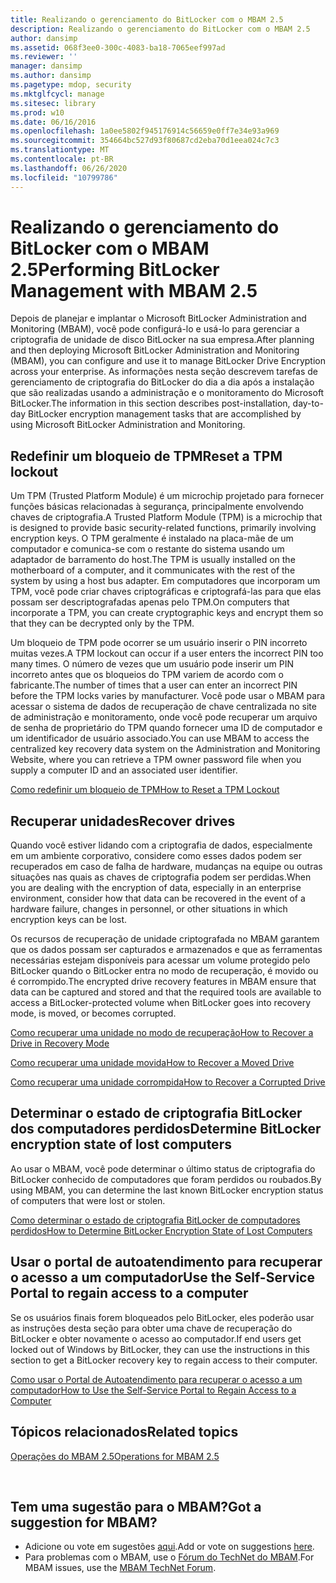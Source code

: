 ```yaml
---
title: Realizando o gerenciamento do BitLocker com o MBAM 2.5
description: Realizando o gerenciamento do BitLocker com o MBAM 2.5
author: dansimp
ms.assetid: 068f3ee0-300c-4083-ba18-7065eef997ad
ms.reviewer: ''
manager: dansimp
ms.author: dansimp
ms.pagetype: mdop, security
ms.mktglfcycl: manage
ms.sitesec: library
ms.prod: w10
ms.date: 06/16/2016
ms.openlocfilehash: 1a0ee5802f945176914c56659e0ff7e34e93a969
ms.sourcegitcommit: 354664bc527d93f80687cd2eba70d1eea024c7c3
ms.translationtype: MT
ms.contentlocale: pt-BR
ms.lasthandoff: 06/26/2020
ms.locfileid: "10799786"
---
```

# <span data-ttu-id="172c5-103">Realizando o gerenciamento do BitLocker com o MBAM 2.5</span><span class="sxs-lookup"><span data-stu-id="172c5-103">Performing BitLocker Management with MBAM 2.5</span></span>


<span data-ttu-id="172c5-104">Depois de planejar e implantar o Microsoft BitLocker Administration and Monitoring (MBAM), você pode configurá-lo e usá-lo para gerenciar a criptografia de unidade de disco BitLocker na sua empresa.</span><span class="sxs-lookup"><span data-stu-id="172c5-104">After planning and then deploying Microsoft BitLocker Administration and Monitoring (MBAM), you can configure and use it to manage BitLocker Drive Encryption across your enterprise.</span></span> <span data-ttu-id="172c5-105">As informações nesta seção descrevem tarefas de gerenciamento de criptografia do BitLocker do dia a dia após a instalação que são realizadas usando a administração e o monitoramento do Microsoft BitLocker.</span><span class="sxs-lookup"><span data-stu-id="172c5-105">The information in this section describes post-installation, day-to-day BitLocker encryption management tasks that are accomplished by using Microsoft BitLocker Administration and Monitoring.</span></span>

## <span data-ttu-id="172c5-106">Redefinir um bloqueio de TPM</span><span class="sxs-lookup"><span data-stu-id="172c5-106">Reset a TPM lockout</span></span>


<span data-ttu-id="172c5-107">Um TPM (Trusted Platform Module) é um microchip projetado para fornecer funções básicas relacionadas à segurança, principalmente envolvendo chaves de criptografia.</span><span class="sxs-lookup"><span data-stu-id="172c5-107">A Trusted Platform Module (TPM) is a microchip that is designed to provide basic security-related functions, primarily involving encryption keys.</span></span> <span data-ttu-id="172c5-108">O TPM geralmente é instalado na placa-mãe de um computador e comunica-se com o restante do sistema usando um adaptador de barramento do host.</span><span class="sxs-lookup"><span data-stu-id="172c5-108">The TPM is usually installed on the motherboard of a computer, and it communicates with the rest of the system by using a host bus adapter.</span></span> <span data-ttu-id="172c5-109">Em computadores que incorporam um TPM, você pode criar chaves criptográficas e criptografá-las para que elas possam ser descriptografadas apenas pelo TPM.</span><span class="sxs-lookup"><span data-stu-id="172c5-109">On computers that incorporate a TPM, you can create cryptographic keys and encrypt them so that they can be decrypted only by the TPM.</span></span>

<span data-ttu-id="172c5-110">Um bloqueio de TPM pode ocorrer se um usuário inserir o PIN incorreto muitas vezes.</span><span class="sxs-lookup"><span data-stu-id="172c5-110">A TPM lockout can occur if a user enters the incorrect PIN too many times.</span></span> <span data-ttu-id="172c5-111">O número de vezes que um usuário pode inserir um PIN incorreto antes que os bloqueios do TPM variem de acordo com o fabricante.</span><span class="sxs-lookup"><span data-stu-id="172c5-111">The number of times that a user can enter an incorrect PIN before the TPM locks varies by manufacturer.</span></span> <span data-ttu-id="172c5-112">Você pode usar o MBAM para acessar o sistema de dados de recuperação de chave centralizada no site de administração e monitoramento, onde você pode recuperar um arquivo de senha de proprietário do TPM quando fornecer uma ID de computador e um identificador de usuário associado.</span><span class="sxs-lookup"><span data-stu-id="172c5-112">You can use MBAM to access the centralized key recovery data system on the Administration and Monitoring Website, where you can retrieve a TPM owner password file when you supply a computer ID and an associated user identifier.</span></span>

[<span data-ttu-id="172c5-113">Como redefinir um bloqueio de TPM</span><span class="sxs-lookup"><span data-stu-id="172c5-113">How to Reset a TPM Lockout</span></span>](how-to-reset-a-tpm-lockout-mbam-25.md)

## <span data-ttu-id="172c5-114">Recuperar unidades</span><span class="sxs-lookup"><span data-stu-id="172c5-114">Recover drives</span></span>


<span data-ttu-id="172c5-115">Quando você estiver lidando com a criptografia de dados, especialmente em um ambiente corporativo, considere como esses dados podem ser recuperados em caso de falha de hardware, mudanças na equipe ou outras situações nas quais as chaves de criptografia podem ser perdidas.</span><span class="sxs-lookup"><span data-stu-id="172c5-115">When you are dealing with the encryption of data, especially in an enterprise environment, consider how that data can be recovered in the event of a hardware failure, changes in personnel, or other situations in which encryption keys can be lost.</span></span>

<span data-ttu-id="172c5-116">Os recursos de recuperação de unidade criptografada no MBAM garantem que os dados possam ser capturados e armazenados e que as ferramentas necessárias estejam disponíveis para acessar um volume protegido pelo BitLocker quando o BitLocker entra no modo de recuperação, é movido ou é corrompido.</span><span class="sxs-lookup"><span data-stu-id="172c5-116">The encrypted drive recovery features in MBAM ensure that data can be captured and stored and that the required tools are available to access a BitLocker-protected volume when BitLocker goes into recovery mode, is moved, or becomes corrupted.</span></span>

[<span data-ttu-id="172c5-117">Como recuperar uma unidade no modo de recuperação</span><span class="sxs-lookup"><span data-stu-id="172c5-117">How to Recover a Drive in Recovery Mode</span></span>](how-to-recover-a-drive-in-recovery-mode-mbam-25.md)

[<span data-ttu-id="172c5-118">Como recuperar uma unidade movida</span><span class="sxs-lookup"><span data-stu-id="172c5-118">How to Recover a Moved Drive</span></span>](how-to-recover-a-moved-drive-mbam-25.md)

[<span data-ttu-id="172c5-119">Como recuperar uma unidade corrompida</span><span class="sxs-lookup"><span data-stu-id="172c5-119">How to Recover a Corrupted Drive</span></span>](how-to-recover-a-corrupted-drive-mbam-25.md)

## <span data-ttu-id="172c5-120">Determinar o estado de criptografia BitLocker dos computadores perdidos</span><span class="sxs-lookup"><span data-stu-id="172c5-120">Determine BitLocker encryption state of lost computers</span></span>


<span data-ttu-id="172c5-121">Ao usar o MBAM, você pode determinar o último status de criptografia do BitLocker conhecido de computadores que foram perdidos ou roubados.</span><span class="sxs-lookup"><span data-stu-id="172c5-121">By using MBAM, you can determine the last known BitLocker encryption status of computers that were lost or stolen.</span></span>

[<span data-ttu-id="172c5-122">Como determinar o estado de criptografia BitLocker de computadores perdidos</span><span class="sxs-lookup"><span data-stu-id="172c5-122">How to Determine BitLocker Encryption State of Lost Computers</span></span>](how-to-determine-bitlocker-encryption-state-of-lost-computers-mbam-25.md)

## <span data-ttu-id="172c5-123">Usar o portal de autoatendimento para recuperar o acesso a um computador</span><span class="sxs-lookup"><span data-stu-id="172c5-123">Use the Self-Service Portal to regain access to a computer</span></span>


<span data-ttu-id="172c5-124">Se os usuários finais forem bloqueados pelo BitLocker, eles poderão usar as instruções desta seção para obter uma chave de recuperação do BitLocker e obter novamente o acesso ao computador.</span><span class="sxs-lookup"><span data-stu-id="172c5-124">If end users get locked out of Windows by BitLocker, they can use the instructions in this section to get a BitLocker recovery key to regain access to their computer.</span></span>

[<span data-ttu-id="172c5-125">Como usar o Portal de Autoatendimento para recuperar o acesso a um computador</span><span class="sxs-lookup"><span data-stu-id="172c5-125">How to Use the Self-Service Portal to Regain Access to a Computer</span></span>](how-to-use-the-self-service-portal-to-regain-access-to-a-computer-mbam-25.md)



## <span data-ttu-id="172c5-126">Tópicos relacionados</span><span class="sxs-lookup"><span data-stu-id="172c5-126">Related topics</span></span>


[<span data-ttu-id="172c5-127">Operações do MBAM 2.5</span><span class="sxs-lookup"><span data-stu-id="172c5-127">Operations for MBAM 2.5</span></span>](operations-for-mbam-25.md)

 

## <span data-ttu-id="172c5-128">Tem uma sugestão para o MBAM?</span><span class="sxs-lookup"><span data-stu-id="172c5-128">Got a suggestion for MBAM?</span></span>
- <span data-ttu-id="172c5-129">Adicione ou vote em sugestões [aqui](http://mbam.uservoice.com/forums/268571-microsoft-bitlocker-administration-and-monitoring).</span><span class="sxs-lookup"><span data-stu-id="172c5-129">Add or vote on suggestions [here](http://mbam.uservoice.com/forums/268571-microsoft-bitlocker-administration-and-monitoring).</span></span> 
- <span data-ttu-id="172c5-130">Para problemas com o MBAM, use o [Fórum do TechNet do MBAM](https://social.technet.microsoft.com/Forums/home?forum=mdopmbam).</span><span class="sxs-lookup"><span data-stu-id="172c5-130">For MBAM issues, use the [MBAM TechNet Forum](https://social.technet.microsoft.com/Forums/home?forum=mdopmbam).</span></span> 






